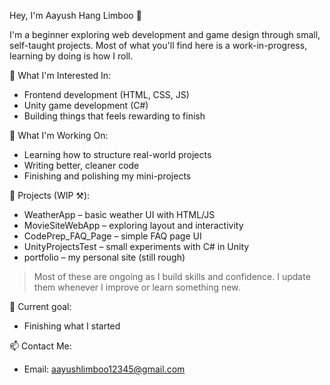 Hey, I'm Aayush Hang Limboo 👋

I'm a beginner exploring web development and game design through small, self-taught projects. Most of what you'll find here is a work-in-progress, learning by doing is how I roll.

🧠 What I'm Interested In:
- Frontend development (HTML, CSS, JS)
- Unity game development (C#)
- Building things that feels rewarding to finish

🔨 What I'm Working On:
- Learning how to structure real-world projects
- Writing better, cleaner code
- Finishing and polishing my mini-projects

📂 Projects (WIP ⚒️):
- WeatherApp – basic weather UI with HTML/JS  
- MovieSiteWebApp – exploring layout and interactivity  
- CodePrep_FAQ_Page – simple FAQ page UI  
- UnityProjectsTest – small experiments with C# in Unity  
- portfolio – my personal site (still rough)

> Most of these are ongoing as I build skills and confidence. I update them whenever I improve or learn something new.

🌱 Current goal:
- Finishing what I started 

📫 Contact Me:
- Email: aayushlimboo12345@gmail.com